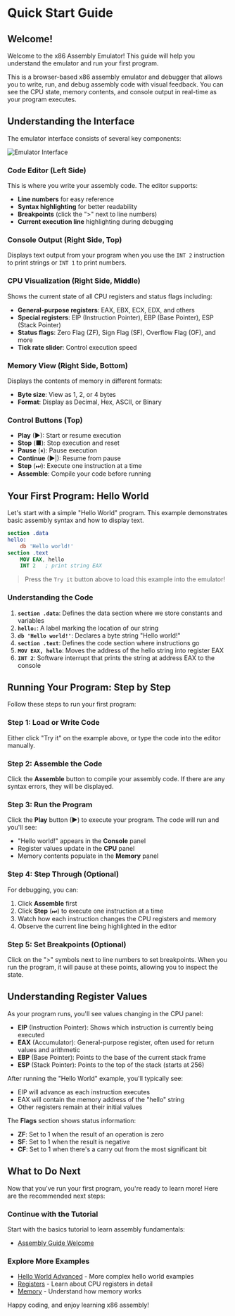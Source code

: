 # Quick Start Guide

## Welcome!

Welcome to the x86 Assembly Emulator! This guide will help you understand the emulator and run your first program.

This is a browser-based x86 assembly emulator and debugger that allows you to write, run, and debug assembly code with visual feedback. You can see the CPU state, memory contents, and console output in real-time as your program executes.

## Understanding the Interface

The emulator interface consists of several key components:

![Emulator Interface](assets/img/quick-start-interface.png)

### Code Editor (Left Side)
This is where you write your assembly code. The editor supports:
- **Line numbers** for easy reference
- **Syntax highlighting** for better readability
- **Breakpoints** (click the ">" next to line numbers)
- **Current execution line** highlighting during debugging

### Console Output (Right Side, Top)
Displays text output from your program when you use the `INT 2` instruction to print strings or `INT 1` to print numbers.

### CPU Visualization (Right Side, Middle)
Shows the current state of all CPU registers and status flags including:
- **General-purpose registers**: EAX, EBX, ECX, EDX, and others
- **Special registers**: EIP (Instruction Pointer), EBP (Base Pointer), ESP (Stack Pointer)
- **Status flags**: Zero Flag (ZF), Sign Flag (SF), Overflow Flag (OF), and more
- **Tick rate slider**: Control execution speed

### Memory View (Right Side, Bottom)
Displays the contents of memory in different formats:
- **Byte size**: View as 1, 2, or 4 bytes
- **Format**: Display as Decimal, Hex, ASCII, or Binary

### Control Buttons (Top)
- **Play** (▶): Start or resume execution
- **Stop** (■): Stop execution and reset
- **Pause** (⏸): Pause execution
- **Continue** (▶|): Resume from pause
- **Step** (⏭): Execute one instruction at a time
- **Assemble**: Compile your code before running

## Your First Program: Hello World

Let's start with a simple "Hello World" program. This example demonstrates basic assembly syntax and how to display text.

```nasm
section .data
hello:
    db 'Hello world!'
section .text
    MOV EAX, hello
    INT 2   ; print string EAX
```
<!-- console -memory -cpu --> 

> Press the `Try it` button above to load this example into the emulator!

### Understanding the Code

1. **`section .data`**: Defines the data section where we store constants and variables
2. **`hello:`**: A label marking the location of our string
3. **`db 'Hello world!'`**: Declares a byte string "Hello world!"
4. **`section .text`**: Defines the code section where instructions go
5. **`MOV EAX, hello`**: Moves the address of the hello string into register EAX
6. **`INT 2`**: Software interrupt that prints the string at address EAX to the console

## Running Your Program: Step by Step

Follow these steps to run your first program:

### Step 1: Load or Write Code
Either click "Try it" on the example above, or type the code into the editor manually.

### Step 2: Assemble the Code
Click the **Assemble** button to compile your assembly code. If there are any syntax errors, they will be displayed.

### Step 3: Run the Program
Click the **Play** button (▶) to execute your program. The code will run and you'll see:
- "Hello world!" appears in the **Console** panel
- Register values update in the **CPU** panel
- Memory contents populate in the **Memory** panel

### Step 4: Step Through (Optional)
For debugging, you can:
1. Click **Assemble** first
2. Click **Step** (⏭) to execute one instruction at a time
3. Watch how each instruction changes the CPU registers and memory
4. Observe the current line being highlighted in the editor

### Step 5: Set Breakpoints (Optional)
Click on the ">" symbols next to line numbers to set breakpoints. When you run the program, it will pause at these points, allowing you to inspect the state.

## Understanding Register Values

As your program runs, you'll see values changing in the CPU panel:

- **EIP** (Instruction Pointer): Shows which instruction is currently being executed
- **EAX** (Accumulator): General-purpose register, often used for return values and arithmetic
- **EBP** (Base Pointer): Points to the base of the current stack frame
- **ESP** (Stack Pointer): Points to the top of the stack (starts at 256)

After running the "Hello World" example, you'll typically see:
- EIP will advance as each instruction executes
- EAX will contain the memory address of the "hello" string
- Other registers remain at their initial values

The **Flags** section shows status information:
- **ZF**: Set to 1 when the result of an operation is zero
- **SF**: Set to 1 when the result is negative
- **CF**: Set to 1 when there's a carry out from the most significant bit

## What to Do Next

Now that you've run your first program, you're ready to learn more! Here are the recommended next steps:

### Continue with the Tutorial
Start with the basics tutorial to learn assembly fundamentals:
- [Assembly Guide Welcome](#/docs/01%20basics%2B01%20assembly%20guide%20welcome)

### Explore More Examples
- [Hello World Advanced](#/docs/01%20basics%2B10%20hello%20world%20advanced) - More complex hello world examples
- [Registers](#/docs/01%20basics%2B08%20registers) - Learn about CPU registers in detail
- [Memory](#/docs/01%20basics%2B09%20memory) - Understand how memory works

Happy coding, and enjoy learning x86 assembly!
